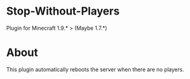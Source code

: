 # Stop-Without-Players
Plugin for Minecraft 1.9.* > (Maybe 1.7.*)
# About
This plugin automatically reboots the server when there are no players.
